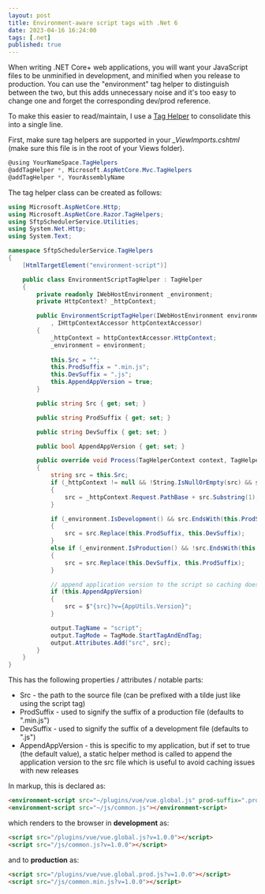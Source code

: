 ```yaml
---
layout: post
title: Environment-aware script tags with .Net 6
date: 2023-04-16 16:24:00
tags: [.net]
published: true
---
```


When writing .NET Core+ web applications, you will want your JavaScript files to be unminified in development, and minified when you release to production.  You can use the "environment" tag helper to distinguish between the two, but this adds unnecessary noise and it's too easy to change one and forget the corresponding dev/prod reference.

To make this easier to read/maintain, I use a [Tag Helper](https://learn.microsoft.com/en-us/aspnet/core/mvc/views/tag-helpers/intro?view=aspnetcore-7.0) to consolidate this into a single line.

First, make sure tag helpers are supported in your *_ViewImports.cshtml* (make sure this file is in the root of your Views folder).

```c#
@using YourNameSpace.TagHelpers
@addTagHelper *, Microsoft.AspNetCore.Mvc.TagHelpers
@addTagHelper *, YourAssemblyName
```

The tag helper class can be created as follows:

```c#
using Microsoft.AspNetCore.Http;
using Microsoft.AspNetCore.Razor.TagHelpers;
using SftpSchedulerService.Utilities;
using System.Net.Http;
using System.Text;

namespace SftpSchedulerService.TagHelpers
{
    [HtmlTargetElement("environment-script")]

    public class EnvironmentScriptTagHelper : TagHelper
    {
        private readonly IWebHostEnvironment _environment;
        private HttpContext? _httpContext;

        public EnvironmentScriptTagHelper(IWebHostEnvironment environment
            , IHttpContextAccessor httpContextAccessor) 
        {
            _httpContext = httpContextAccessor.HttpContext;
            _environment = environment;
            
            this.Src = "";
            this.ProdSuffix = ".min.js";
            this.DevSuffix = ".js";
            this.AppendAppVersion = true;
        }

        public string Src { get; set; }

        public string ProdSuffix { get; set; }

        public string DevSuffix { get; set; }

        public bool AppendAppVersion { get; set; }  

        public override void Process(TagHelperContext context, TagHelperOutput output)
        {
            string src = this.Src;
            if (_httpContext != null && !String.IsNullOrEmpty(src) && src.StartsWith("~")) 
            {
                src = _httpContext.Request.PathBase + src.Substring(1);
            }

            if (_environment.IsDevelopment() && src.EndsWith(this.ProdSuffix))
            {
                src = src.Replace(this.ProdSuffix, this.DevSuffix);
            }
            else if (_environment.IsProduction() && !src.EndsWith(this.ProdSuffix))
            {
                src = src.Replace(this.DevSuffix, this.ProdSuffix);
            }

            // append application version to the script so caching doesn't happen across releases
            if (this.AppendAppVersion)
            {
                src = $"{src}?v={AppUtils.Version}";
            }

            output.TagName = "script";
            output.TagMode = TagMode.StartTagAndEndTag;
            output.Attributes.Add("src", src);
        }
    }
}

```

This has the following properties / attributes / notable parts:

* Src - the path to the source file (can be prefixed with a tilde just like using the script tag)
* ProdSuffix - used to signify the suffix of a production file (defaults to ".min.js")
* DevSuffix - used to signify the suffix of a development file (defaults to ".js")
* AppendAppVersion - this is specific to my application, but if set to true (the default value), a static helper method is called to append the application version to the src file which is useful to avoid caching issues with new releases

In markup, this is declared as:

```html
<environment-script src="~/plugins/vue/vue.global.js" prod-suffix=".prod.js"></environment-script>
<environment-script src="~/js/common.js"></environment-script>
```

which renders to the browser in **development** as:

```html
<script src="/plugins/vue/vue.global.js?v=1.0.0"></script>
<script src="/js/common.js?v=1.0.0"></script>
```

and to **production** as:

```html
<script src="/plugins/vue/vue.global.prod.js?v=1.0.0"></script>
<script src="/js/common.min.js?v=1.0.0"></script>
```


